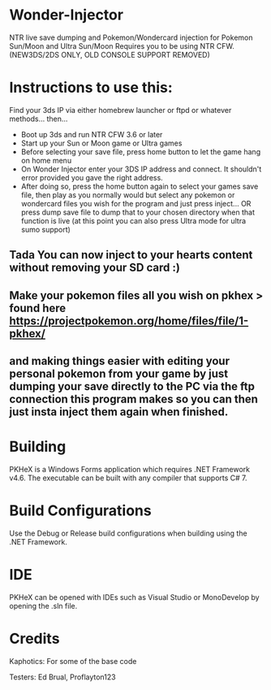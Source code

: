 # Wonder-Injector

NTR live save dumping and Pokemon/Wondercard injection for Pokemon Sun/Moon and Ultra Sun/Moon
Requires you to be using NTR CFW. (NEW3DS/2DS ONLY, OLD CONSOLE SUPPORT REMOVED)

# Instructions to use this:

Find your 3ds IP via either homebrew launcher or ftpd or whatever methods...
then...

- Boot up 3ds and run NTR CFW 3.6 or later
- Start up your Sun or Moon game or Ultra games
- Before selecting your save file, press home button to let the game hang on home menu
- On Wonder Injector enter your 3DS IP address and connect. It shouldn't error provided you gave the right address.
- After doing so, press the home button again to select your games save file, then play as you normally would but select any pokemon or wondercard files you wish for the program and just press inject... OR press dump save file to dump that to your chosen directory when that function is live (at this point you can also press Ultra mode for ultra sumo support)

## Tada You can now inject to your hearts content without removing your SD card :) 

## Make your pokemon files all you wish on pkhex > found here https://projectpokemon.org/home/files/file/1-pkhex/

## and making things easier with editing your personal pokemon from your game by just dumping your save directly to the PC via the ftp connection this program makes so you can then just insta inject them again when finished.

# Building

PKHeX is a Windows Forms application which requires .NET Framework v4.6.
The executable can be built with any compiler that supports C# 7.

# Build Configurations

Use the Debug or Release build configurations when building using the .NET Framework.

# IDE

PKHeX can be opened with IDEs such as Visual Studio or MonoDevelop by opening the .sln file.

# Credits

Kaphotics: For some of the base code

Testers: Ed Brual, Proflayton123
